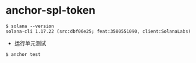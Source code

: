 # anchor-spl-token

```shell
$ solana --version
solana-cli 1.17.22 (src:dbf06e25; feat:3580551090, client:SolanaLabs)
```

* 运行单元测试

```shell
$ anchor test
```
